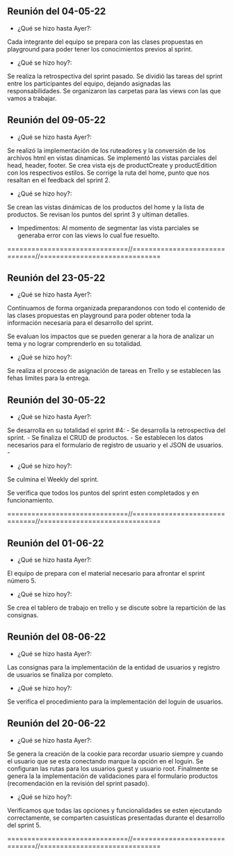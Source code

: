 ## Reunión del 04-05-22

- ¿Qué se hizo hasta Ayer?:

Cada integrante del equipo se prepara con las clases propuestas en playground para poder tener los conocimientos previos al sprint.

- ¿Qué se hizo hoy?:

Se realiza la retrospectiva del sprint pasado.
Se dividió las tareas del sprint entre los participantes del equipo, dejando asignadas las responsabilidades.
Se organizaron las carpetas para las views con las que vamos a trabajar.


## Reunión del 09-05-22

- ¿Qué se hizo hasta Ayer?:

Se realizó la implementación de los ruteadores y la conversión de los archivos html en vistas dinamicas.
Se implementó las vistas parciales del head, header, footer.
Se crea vista ejs de productCreate y productEdition con los respectivos estilos.
Se corrige la ruta del home, punto que nos resaltan en el feedback del sprint 2.

- ¿Qué se hizo hoy?:

Se crean las vistas dinámicas de los productos del home y la lista de productos.
Se revisan los puntos del sprint 3 y ultiman detalles.

- Impedimentos:
Al momento de segmentar las vista parciales se generaba error con las views lo cual fue resuelto.

==============================//==============================//==============================

## Reunión del 23-05-22
- ¿Qué se hizo hasta Ayer?:

Continuamos de forma organizada preparandonos con todo el contenido de las clases propuestas en playground para poder obtener toda la información necesaria para el desarrollo del sprint.

Se evaluan los impactos que se pueden generar a la hora de analizar un tema y no lograr comprenderlo en su totalidad.

- ¿Qué se hizo hoy?:

Se realiza el proceso de asignación de tareas en Trello y se establecen las fehas limites para la entrega.

## Reunión del 30-05-22
- ¿Qué se hizo hasta Ayer?:

Se desarrolla en su totalidad el sprint #4:
    - Se desarrolla la retrospectiva del sprint.
    - Se finaliza el CRUD de productos.
    - Se establecen los datos necesarios para el formulario de registro de usuario y el JSON de usuarios.
    - 
- ¿Qué se hizo hoy?:

Se culmina el Weekly del sprint.

Se verifica que todos los puntos del sprint esten completados y en funcionamiento.

==============================//==============================//==============================

## Reunión del 01-06-22

- ¿Qué se hizo hasta Ayer?:

El equipo de prepara con el material necesario para afrontar el sprint número 5.

- ¿Qué se hizo hoy?:

Se crea el tablero de trabajo en trello y se discute sobre la repartición de las consignas.

## Reunión del 08-06-22

- ¿Qué se hizo hasta Ayer?:

Las consignas para la implementación de la entidad de usuarios y registro de usuarios se finaliza por completo.

- ¿Qué se hizo hoy?:

Se verifica el procedimiento para la implementación del loguin de usuarios.

## Reunión del 20-06-22

- ¿Qué se hizo hasta Ayer?:

Se genera la creación de la cookie para recordar usuario siempre y cuando el usuario que se esta conectando marque la opción en el loguin. 
Se configuran las rutas para los usuarios guest y usuario root.
Finalmente se genera la la implementación de validaciones para el formulario productos (recomendación en la revisión del sprint pasado).

- ¿Qué se hizo hoy?:

Verificamos que todas las opciones y funcionalidades se esten ejecutando correctamente, se comparten casuisticas presentadas durante el desarrollo del sprint 5.

==============================//==============================//==============================


